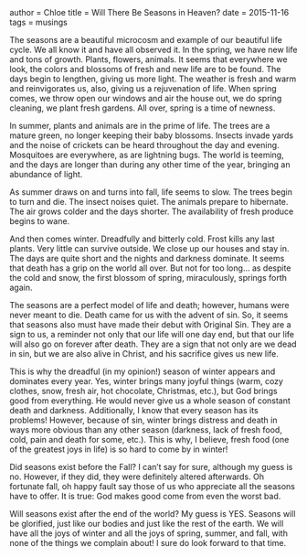 <metadata>
author = Chloe
title = Will There Be Seasons in Heaven?
date = 2015-11-16
tags = musings
</metadata>

The seasons are a beautiful microcosm and example of our beautiful life cycle. We all know it and have all observed it. In the spring, we have new life and tons of growth. Plants, flowers, animals. It seems that everywhere we look, the colors and blossoms of fresh and new life are to be found. The days begin to lengthen, giving us more light. The weather is fresh and warm and reinvigorates us, also, giving us a rejuvenation of life. When spring comes, we throw open our windows and air the house out, we do spring cleaning, we plant fresh gardens. All over, spring is a time of newness.

In summer, plants and animals are in the prime of life. The trees are a mature green, no longer keeping their baby blossoms. Insects invade yards and the noise of crickets can be heard throughout the day and evening. Mosquitoes are everywhere, as are lightning bugs. The world is teeming, and the days are longer than during any other time of the year, bringing an abundance of light.

As summer draws on and turns into fall, life seems to slow. The trees begin to turn and die. The insect noises quiet. The animals prepare to hibernate. The air grows colder and the days shorter. The availability of fresh produce begins to wane.

And then comes winter. Dreadfully and bitterly cold. Frost kills any last plants. Very little can survive outside. We close up our houses and stay in. The days are quite short and the nights and darkness dominate. It seems that death has a grip on the world all over. But not for too long… as despite the cold and snow, the first blossom of spring, miraculously, springs forth again.

The seasons are a perfect model of life and death; however, humans were never meant to die. Death came for us with the advent of sin. So, it seems that seasons also must have made their debut with Original Sin. They are a sign to us, a reminder not only that our life will one day end, but that our life will also go on forever after death. They are a sign that not only are we dead in sin, but we are also alive in Christ, and his sacrifice gives us new life.

This is why the dreadful (in my opinion!) season of winter appears and dominates every year. Yes, winter brings many joyful things (warm, cozy clothes, snow, fresh air, hot chocolate, Christmas, etc.), but God brings good from everything. He would never give us a whole season of constant death and darkness. Additionally, I know that every season has its problems! However, because of sin, winter brings distress and death in ways more obvious than any other season (darkness, lack of fresh food, cold, pain and death for some, etc.). This is why, I believe, fresh food (one of the greatest joys in life) is so hard to come by in winter!

Did seasons exist before the Fall? I can’t say for sure, although my guess is no. However, if they did, they were definitely altered afterwards. Oh fortunate fall, oh happy fault say those of us who appreciate all the seasons have to offer. It is true: God makes good come from even the worst bad.

Will seasons exist after the end of the world? My guess is YES. Seasons will be glorified, just like our bodies and just like the rest of the earth. We will have all the joys of winter and all the joys of spring, summer, and fall, with none of the things we complain about! I sure do look forward to that time.
